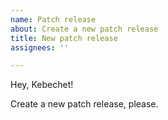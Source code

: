 ```yaml
---
name: Patch release
about: Create a new patch release
title: New patch release
assignees: ''

---
```


Hey, Kebechet!

Create a new patch release, please.
